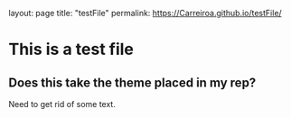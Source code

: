 layout: page
title: "testFile"
permalink: https://Carreiroa.github.io/testFile/

# This is a test file
## Does this take the theme placed in my rep?

Need to get rid of some text.
